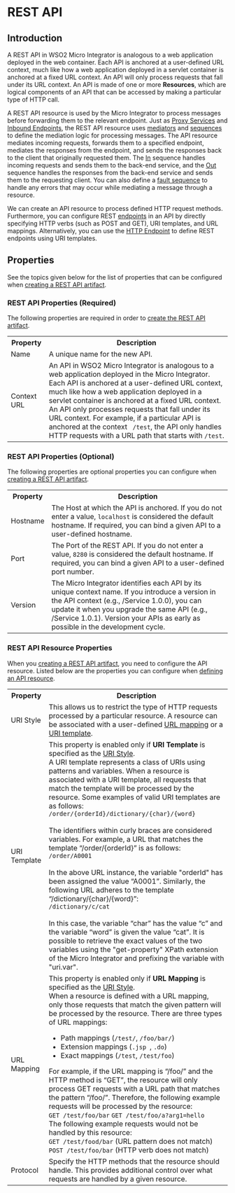 # REST API
## Introduction

A REST API in WSO2 Micro Integrator is analogous to a web application deployed in the web container. Each API is anchored at a user-defined URL context, much like how a web application deployed in a servlet container is anchored at a fixed URL context. An API will only process requests that fall under its URL context. An API is made of one or more **Resources**, which are logical components of an API that can be accessed by making a particular type of HTTP call. 

A REST API resource is used by the Micro Integrator to process messages before forwarding them to the relevant endpoint. Just as [Proxy Services](../../../references/synapse-properties/proxy-service-properties) and [Inbound Endpoints](../../../references/synapse-properties/inbound-endpoints/about-inbound-endpoints), the REST API resource uses [mediators](../../../references/mediators/about-mediators) and [sequences](../../../references/synapse-properties/sequence-properties) to define the mediation logic for processing messages. The API resource mediates incoming requests, forwards them to a specified endpoint, mediates the responses from the endpoint, and sends the responses back to the client that originally requested them. The [In](../../../references/synapse-properties/sequence-properties/#inout-sequences) sequence handles incoming requests and sends them to the back-end service, and the [Out](../../../../references/synapse-properties/sequence-properties/#inout-sequences) sequence handles the responses from the back-end service and sends them to the requesting client. You can also define a [fault sequence](../../../references/synapse-properties/sequence-properties/#fault-sequences) to handle any errors that may occur while mediating a message through a resource.

We can create an API resource to process defined HTTP request methods. Furthermore, you can configure REST [endpoints](../../../references/synapse-properties/endpoint-properties) in an API by directly specifying HTTP verbs (such as POST and GET), URI templates, and URL mappings. Alternatively, you can use the [HTTP Endpoint](../../../references/synapse-properties/endpoint-properties) to define REST endpoints using URI templates.

## Properties

See the topics given below for the list of properties that can be configured when [creating a REST API artifact](../../develop/creating-artifacts/creating-an-api.md).

### REST API Properties (Required)

The following properties are required in order to [create the REST API artifact](../../develop/creating-artifacts/creating-an-api.md).

<table>
    <tr>
        <th>Property</th>
        <th>Description</th>
    </tr>
    <tr>
         <td>Name</td>
         <td>A unique name for the new API.</td>
      </tr>
      <tr>
         <td>Context URL</td>
         <td>
            An API in WSO2 Micro Integrator is analogous to a web application deployed in the Micro Integrator. Each API is anchored at a user-defined URL context, much like how a web application deployed in a servlet container is anchored at a fixed URL context. An API only processes requests that fall under its URL context. For example, if a particular API is anchored at the context <code> /test</code>, the API only handles HTTP requests with a URL path that starts with <code>/test</code>.
         </td>
      </tr>
</table>

### REST API Properties (Optional)

The following properties are optional properties you can configure when [creating a REST API artifact](../../develop/creating-artifacts/creating-an-api.md).

<table>
    <tr>
        <th>Property</th>
        <th>Description</th>
    </tr>
      <tr>
         <td>Hostname</td>
         <td>The Host at which the API is anchored. If you do not enter a value, <code>localhost</code> is considered the default hostname. If required, you can bind a given API to a user-defined hostname.</td>
      </tr>
      <tr>
         <td>Port</td>
         <td>The Port of the REST API. If you do not enter a value, <code>8280</code> is considered the default hostname. If required, you can bind a given API to a user-defined port number.</td>
      </tr>
      <tr>
         <td>Version</td>
         <td>The Micro Integrator identifies each API by its unique context name. If you introduce a version in the API context (e.g., /Service 1.0.0), you can update it when you upgrade the same API (e.g., /Service 1.0.1). Version your APIs as early as possible in the development cycle.</td>
      </tr>
</table>

### REST API Resource Properties

When you [creating a REST API artifact](../../develop/creating-artifacts/creating-an-api.md), you need to configure the API resource. Listed below are the properties you can configure when [defining an API resource](../../../develop/creating-artifacts/creating-an-api/#step-3-update-api-resource-properties).

<table>
    <tr>
        <th>Property</th>
        <th>Description</th>
    </tr>
    <tr>
        <td id="uri-style">URI Style</td>
        <td>
            This allows us to restrict the type of HTTP requests processed by a particular resource. A resource can be associated with a user-defined <a href="#url-mapping">URL mapping</a> or a <a href="#uri-template">URI template</a>.
        </td>
    </tr>
    <tr>
        <td id="url-mapping">URI Template</td>
        <td>
            This property is enabled only if <b>URI Template</b> is specified as the <a href="#uri-style">URI Style</a>.</br>
            A URI template represents a class of URIs using patterns and variables. When a resource is associated with a URI template, all requests that match the template will be processed by the resource. Some examples of valid URI templates are as follows:</br>
            <code>/order/{orderId}/dictionary/{char}/{word}</code></br></br>
            The identifiers within curly braces are considered variables. For example, a URL that matches the template “/order/{orderId}” is as follows:</br>
            <code>/order/A0001</code></br></br>
            In the above URL instance, the variable "orderId" has been assigned the value “A0001”. Similarly, the following URL adheres to the template “/dictionary/{char}/{word}”:</br>
            <code>/dictionary/c/cat</code></br></br>
            In this case, the variable “char” has the value “c” and the variable “word” is given the value “cat”.
            It is possible to retrieve the exact values of the two variables using the "get-property" XPath extension of the Micro Integrator and prefixing the variable with "uri.var".
        </td>
    </tr>
    <tr>
        <td id="uri-template">URL Mapping</td>
        <td>
            This property is enabled only if <b>URL Mapping</b> is specified as the <a href="#uri-style">URI Style</a>.</br>
            When a resource is defined with a URL mapping, only those requests that match the given pattern will be processed by the resource. There are three types of URL mappings:</br>
            <ul>
                <li>Path mappings (<code>/test/</code>, <code>/foo/bar/</code>)</li>
                <li>Extension mappings (<code>.jsp </code>, <code>.do</code>)</li>
                <li>Exact mappings (<code>/test</code>, <code>/test/foo</code>)</li>
            </ul>
            For example, if the URL mapping is “/foo/” and the HTTP method is “GET”, the resource will only process GET requests with a URL path that matches the pattern “/foo/”. Therefore, the following example requests will be processed by the resource:</br>
            <code>GET /test/foo/bar</code>
            <code>GET /test/foo/a?arg1=hello</code></br>
            The following example requests would not be handled by this resource:</br>
            <code>GET /test/food/bar</code> (URL pattern does not match)
            <code>POST /test/foo/bar</code> (HTTP verb does not match)
        </td>
    </tr>
    <tr>
        <td>Protocol</td>
        <td>
            Specify the HTTP methods that the resource should handle. This provides additional control over what requests are handled by a given resource.
        </td>
    </tr>
</table>